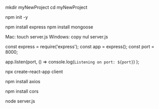 <!-- Let's jump right into creating our full stack MERN project. First, create a new folder called "myNewProject" and cd into it. -->

mkdir myNewProject
cd myNewProject


<!-- Next, create a new project via: -->

npm init -y

<!-- This will create the package.json for our server. We will then need to install our dependencies: -->

npm install express
npm install mongoose


<!-- Next, via the terminal or the UI, create a new file called server.js. -->

Mac: touch server.js
Windows: copy nul server.js


<!-- Then, within the server.js add the following code: -->

const express = require('express');
const app = express();
const port = 8000;
    
app.listen(port, () => console.log(`Listening on port: ${port}`) );


<!-- Let's create our modularized project structure by making a folder called "server" and then create four more folders within that called "config", "controllers", "models" and "routes". -->

<!-- This is how we create the project structure for our backend. Now, let's create our React project via create-react-app. Since React is used for the client side code, we can call our project "client". Make sure you are in the same folder level as your "server.js". -->

npx create-react-app client

<!-- Now that you have your React project built, you will be running two different servers: your front end React server with live reloading and your Express server. -->

<!-- 
Let's now start setting up our React project. Change directories into your React project, called client, and run the following: -->

npm install axios





<!-- This will install the ability to make cross-origin requests. Now, we will need to change our server.js as the following -->

npm install cors

node server.js
